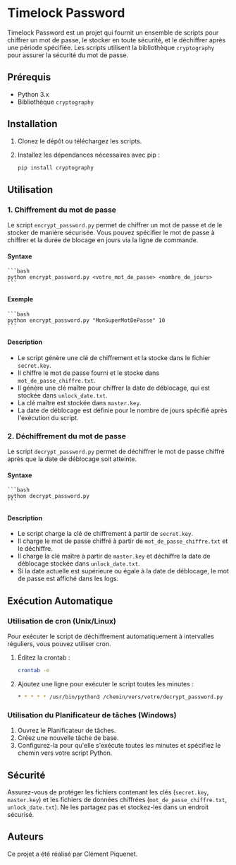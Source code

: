 # Timelock Password

Timelock Password est un projet qui fournit un ensemble de scripts pour chiffrer un mot de passe, le stocker en toute sécurité, et le déchiffrer après une période spécifiée. Les scripts utilisent la bibliothèque `cryptography` pour assurer la sécurité du mot de passe.

## Prérequis

- Python 3.x
- Bibliothèque `cryptography`

## Installation

1. Clonez le dépôt ou téléchargez les scripts.
2. Installez les dépendances nécessaires avec pip :

    ```bash
    pip install cryptography
    ```

## Utilisation

### 1. Chiffrement du mot de passe

Le script `encrypt_password.py` permet de chiffrer un mot de passe et de le stocker de manière sécurisée. Vous pouvez spécifier le mot de passe à chiffrer et la durée de blocage en jours via la ligne de commande.

#### Syntaxe

    ```bash
    python encrypt_password.py <votre_mot_de_passe> <nombre_de_jours>
    ```

#### Exemple

    ```bash
    python encrypt_password.py "MonSuperMotDePasse" 10
    ```

#### Description

- Le script génère une clé de chiffrement et la stocke dans le fichier `secret.key`.
- Il chiffre le mot de passe fourni et le stocke dans `mot_de_passe_chiffre.txt`.
- Il génère une clé maître pour chiffrer la date de déblocage, qui est stockée dans `unlock_date.txt`.
- La clé maître est stockée dans `master.key`.
- La date de déblocage est définie pour le nombre de jours spécifié après l'exécution du script.

### 2. Déchiffrement du mot de passe

Le script `decrypt_password.py` permet de déchiffrer le mot de passe chiffré après que la date de déblocage soit atteinte.

#### Syntaxe

    ```bash
    python decrypt_password.py
    ```

#### Description

- Le script charge la clé de chiffrement à partir de `secret.key`.
- Il charge le mot de passe chiffré à partir de `mot_de_passe_chiffre.txt` et le déchiffre.
- Il charge la clé maître à partir de `master.key` et déchiffre la date de déblocage stockée dans `unlock_date.txt`.
- Si la date actuelle est supérieure ou égale à la date de déblocage, le mot de passe est affiché dans les logs.

## Exécution Automatique

### Utilisation de cron (Unix/Linux)

Pour exécuter le script de déchiffrement automatiquement à intervalles réguliers, vous pouvez utiliser cron.

1. Éditez la crontab :

    ```bash
    crontab -e
    ```

2. Ajoutez une ligne pour exécuter le script toutes les minutes :

    ```bash
    * * * * * /usr/bin/python3 /chemin/vers/votre/decrypt_password.py
    ```

### Utilisation du Planificateur de tâches (Windows)

1. Ouvrez le Planificateur de tâches.
2. Créez une nouvelle tâche de base.
3. Configurez-la pour qu'elle s'exécute toutes les minutes et spécifiez le chemin vers votre script Python.

## Sécurité

Assurez-vous de protéger les fichiers contenant les clés (`secret.key`, `master.key`) et les fichiers de données chiffrées (`mot_de_passe_chiffre.txt`, `unlock_date.txt`). Ne les partagez pas et stockez-les dans un endroit sécurisé.

## Auteurs

Ce projet a été réalisé par Clément Piquenet.
